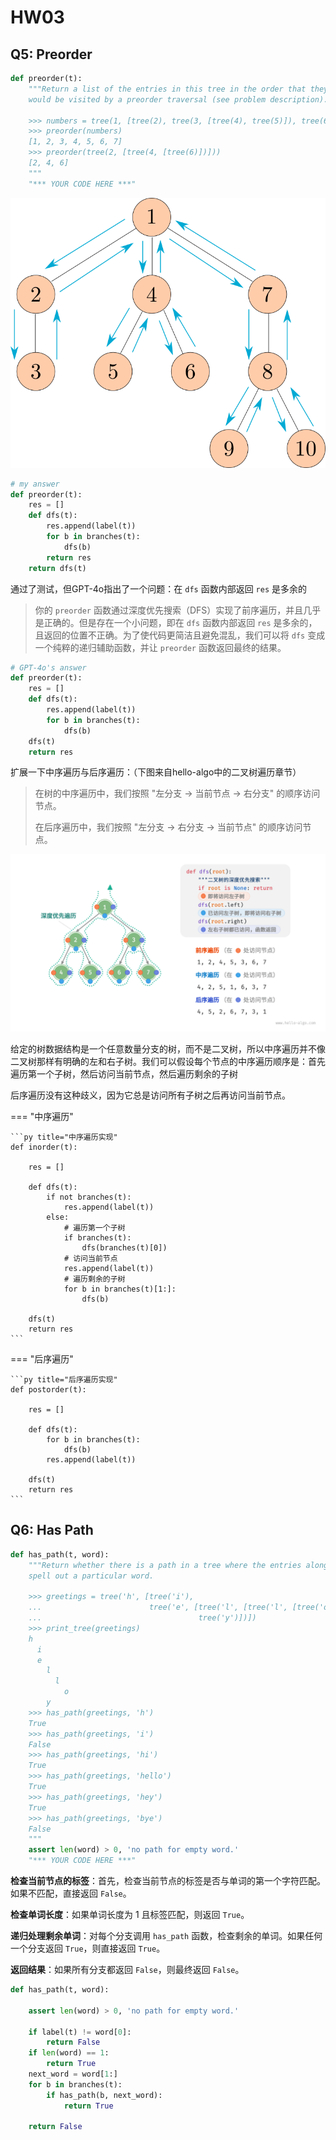 # HW03

## Q5: Preorder

```python title="Q5: Preorder"
def preorder(t):
    """Return a list of the entries in this tree in the order that they
    would be visited by a preorder traversal (see problem description).

    >>> numbers = tree(1, [tree(2), tree(3, [tree(4), tree(5)]), tree(6, [tree(7)])])
    >>> preorder(numbers)
    [1, 2, 3, 4, 5, 6, 7]
    >>> preorder(tree(2, [tree(4, [tree(6)])]))
    [2, 4, 6]
    """
    "*** YOUR CODE HERE ***"
```

![](.\picture\hw03preorder.png)

```python
# my answer
def preorder(t):
    res = []
    def dfs(t):
        res.append(label(t))
        for b in branches(t):
            dfs(b)
        return res
    return dfs(t)
```

通过了测试，但GPT-4o指出了一个问题：在 `dfs` 函数内部返回 `res` 是多余的

> 你的 `preorder` 函数通过深度优先搜索（DFS）实现了前序遍历，并且几乎是正确的。但是存在一个小问题，即在 `dfs` 函数内部返回 `res` 是多余的，且返回的位置不正确。为了使代码更简洁且避免混乱，我们可以将 `dfs` 变成一个纯粹的递归辅助函数，并让 `preorder` 函数返回最终的结果。

```py
# GPT-4o's answer
def preorder(t):
    res = []
    def dfs(t):
        res.append(label(t))
        for b in branches(t):
            dfs(b)
    dfs(t)
    return res
```

扩展一下中序遍历与后序遍历：（下图来自hello-algo中的二叉树遍历章节）

> 在树的中序遍历中，我们按照 "左分支 -> 当前节点 -> 右分支" 的顺序访问节点。
>
> 在后序遍历中，我们按照 "左分支 -> 右分支 -> 当前节点" 的顺序访问节点。

![](.\picture\hw03_binary_tree_dfs.png)

给定的树数据结构是一个任意数量分支的树，而不是二叉树，所以中序遍历并不像二叉树那样有明确的左和右子树。我们可以假设每个节点的中序遍历顺序是：首先遍历第一个子树，然后访问当前节点，然后遍历剩余的子树

后序遍历没有这种歧义，因为它总是访问所有子树之后再访问当前节点。

=== "中序遍历"

    ```py title="中序遍历实现"
    def inorder(t):
    
        res = []
        
        def dfs(t):
            if not branches(t):
                res.append(label(t))
            else:
                # 遍历第一个子树
                if branches(t):
                    dfs(branches(t)[0])
                # 访问当前节点
                res.append(label(t))
                # 遍历剩余的子树
                for b in branches(t)[1:]:
                    dfs(b)
        
        dfs(t)
        return res
    ```
    
=== "后序遍历"

    ```py title="后序遍历实现"
    def postorder(t):
        
        res = []
        
        def dfs(t):
            for b in branches(t):
                dfs(b)
            res.append(label(t))
        
        dfs(t)
        return res
    ```
## Q6: Has Path

```python
def has_path(t, word):
    """Return whether there is a path in a tree where the entries along the path
    spell out a particular word.

    >>> greetings = tree('h', [tree('i'),
    ...                        tree('e', [tree('l', [tree('l', [tree('o')])]),
    ...                                   tree('y')])])
    >>> print_tree(greetings)
    h
      i
      e
        l
          l
            o
        y
    >>> has_path(greetings, 'h')
    True
    >>> has_path(greetings, 'i')
    False
    >>> has_path(greetings, 'hi')
    True
    >>> has_path(greetings, 'hello')
    True
    >>> has_path(greetings, 'hey')
    True
    >>> has_path(greetings, 'bye')
    False
    """
    assert len(word) > 0, 'no path for empty word.'
    "*** YOUR CODE HERE ***"
```

**检查当前节点的标签**：首先，检查当前节点的标签是否与单词的第一个字符匹配。如果不匹配，直接返回 `False`。

**检查单词长度**：如果单词长度为 1 且标签匹配，则返回 `True`。

**递归处理剩余单词**：对每个分支调用 `has_path` 函数，检查剩余的单词。如果任何一个分支返回 `True`，则直接返回 `True`。

**返回结果**：如果所有分支都返回 `False`，则最终返回 `False`。

```python
def has_path(t, word):
 
    assert len(word) > 0, 'no path for empty word.'
    
    if label(t) != word[0]:
        return False
    if len(word) == 1:
        return True
    next_word = word[1:]
    for b in branches(t):
        if has_path(b, next_word):
            return True
        
    return False
```
